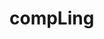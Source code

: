# compLing
[ПЗ]: https://docs.google.com/document/d/1qANEMvmxIRO-qGSom3EymV30NZUtYXLcXevWt0f0Sqo/edit#heading=h.r02desuvk33w
